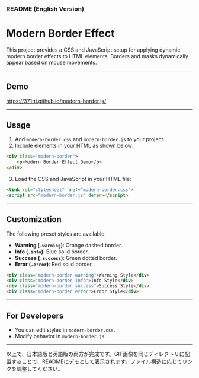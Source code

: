 ### **README (English Version)**

# Modern Border Effect

This project provides a CSS and JavaScript setup for applying dynamic modern border effects to HTML elements. Borders and masks dynamically appear based on mouse movements.

---

## **Demo**
https://371tti.github.io/modern-border.js/

---

## **Usage**

1. Add `modern-border.css` and `modern-border.js` to your project.
2. Include elements in your HTML as shown below:

```html
<div class="modern-border">
    <p>Modern Border Effect Demo</p>
</div>
```

3. Load the CSS and JavaScript in your HTML file:

```html
<link rel="stylesheet" href="modern-border.css">
<script src="modern-border.js" defer></script>
```

---

## **Customization**

The following preset styles are available:

- **Warning (`.warning`)**: Orange dashed border.
- **Info (`.info`)**: Blue solid border.
- **Success (`.success`)**: Green dotted border.
- **Error (`.error`)**: Red solid border.

```html
<div class="modern-border warning">Warning Style</div>
<div class="modern-border info">Info Style</div>
<div class="modern-border success">Success Style</div>
<div class="modern-border error">Error Style</div>
```

---

## **For Developers**

- You can edit styles in `modern-border.css`.
- Modify behavior in `modern-border.js`.

---

以上で、日本語版と英語版の両方が完成です。GIF画像を同じディレクトリに配置することで、READMEにデモとして表示されます。ファイル構造に応じてリンクを調整してください。
